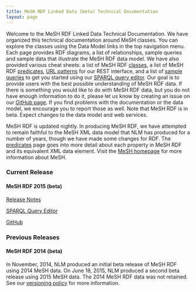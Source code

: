 ```yaml
---
title: MeSH RDF Linked Data (beta) Technical Documentation
layout: page
---
```


Welcome to the MeSH RDF Linked Data Technical Documentation. We have organized this technical documentation around MeSH classes.
You can explore the classes using the Data Model links in the top navigation menu.
Each page provides RDF diagrams, a list of relationships, sample queries and sample data that illustrate the MeSH RDF data model.
We have also provided various cheat sheets: a list of MeSH RDF [classes](./classes.html), a list of MeSH RDF [predicates](./predicates.html), [URL patterns](./rest-interface.html) for our REST interface, and a list of [sample queries](./sample-queries.html) to get you started using our [SPARQL query editor](http://id.nlm.nih.gov/mesh/query).
Our goal is to provide users with the best possible understanding of MeSH RDF data. If there is something you would like to do with MeSH RDF data, but you do not have enough information to do it, please let us know by creating an issue on our [GitHub page](https://github.com/HHS/meshrdf/issues). If you find problems with the documentation or the data model, we encourage you to report those as well. Note that MeSH RDF is in beta. Expect changes to the data model and web services. 

MeSH RDF is updated nightly. In producing MeSH RDF, we have attempted to remain faithful to the MeSH XML data model that NLM has produced for a number of years, though we have made some changes for RDF. The [predicates](./predicates.html) page goes into more detail about each property in MeSH RDF and its equivalent XML data element. Visit the [MeSH homepage](http://www.nlm.nih.gov/mesh/) for more information about MeSH.

### Current Release

#### MeSH RDF 2015 (beta)

[Release Notes](./release-notes.html) 

[SPARQL Query Editor](http://id.nlm.nih.gov/mesh/query) 

[GitHub](https://github.com/HHS/meshrdf/) 

### Previous Releases

#### MeSH RDF 2014 (beta) 

In November, 2014, NLM produced an initial beta release of MeSH RDF using 2014 MeSH data. On June 18, 2015, NLM produced a second beta release using 2015 MeSH data. The 2014 MeSH RDF data was not retained. See our [versioning policy](./versioning-policy.html) for more information. 













